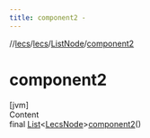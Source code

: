 ```yaml
---
title: component2 -
---
```

//[lecs](../../index.md)/[lecs](../index.md)/[ListNode](index.md)/[component2](component2.md)



# component2  
[jvm]  
Content  
final [List](https://docs.oracle.com/javase/8/docs/api/java/util/List.html)<[LecsNode](../-lecs-node/index.md)>[component2](component2.md)()  
  



